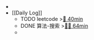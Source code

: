 -
- [[Daily Log]]
	- TODO leetcode >[🍅 40min](#agenda-pomo://?t=f-1687011166605-2400)
	- DONE 算法-搜索 >[🍅🍅 64min](#agenda-pomo://?t=f-1686973140330-1500%2Cf-1686975946624-1500%2Cp-1686977928347-800)
	-